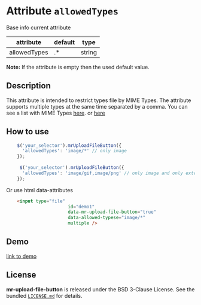 
# Attribute `allowedTypes`

Base info current attribute 

| attribute      | default              | type            |
| -----------    | -------------------- |---------------- |
| allowedTypes   | .*                   | string          |

**Note:** If the attribute is empty then the used default value.

## Description

This attribute is intended to restrict types file by MIME Types. The attribute supports multiple types at the same time separated by a comma.
You can see a list with MIME Types [here](https://www.freeformatter.com/mime-types-list.html). or [here](https://en.wikipedia.org/wiki/Media_type) 

## How to use
```js
    $('your_selector').mrUploadFileButton({
      'allowedTypes': 'image/*' // only image
    });
    
     $('your_selector').mrUploadFileButton({
      'allowedTypes': 'image/gif,image/png' // only image and only extentions gif and png
    });
```

Or use html data-attributes

```html 
    <input type="file"
                       id="demo1"
                       data-mr-upload-file-button="true"
                       data-allowed-typese="image/*"
                       multiple />
```


## Demo
[link to demo]()

## License

**mr-upload-file-button** is released under the BSD 3-Clause License. See the bundled [`LICENSE.md`](/LICENSE.md) for details.
